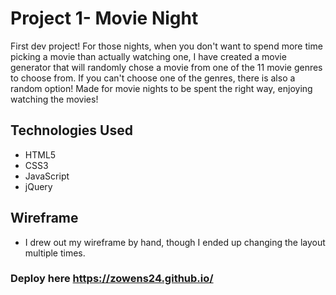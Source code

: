 # Project 1- Movie Night

First dev project! For those nights, when you don't want to spend more time picking a movie than actually watching one, I have created a movie generator that will randomly chose a movie from one of the 11 movie genres to choose from. If you can't choose one of the genres, there is also a random option! Made for movie nights to be spent the right way, enjoying watching the movies!

## Technologies Used
- HTML5
- CSS3
- JavaScript
- jQuery

## Wireframe 
- I drew out my wireframe by hand, though I ended up changing the layout multiple times. 

### Deploy here https://zowens24.github.io/